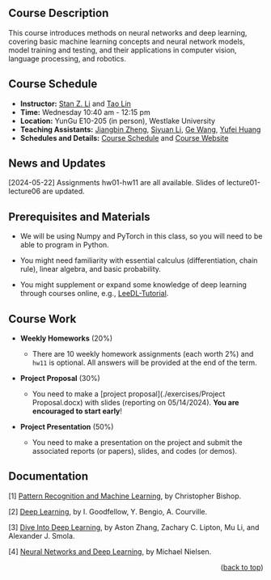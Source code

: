 ##  Course Description

This course introduces methods on neural networks and deep learning, covering basic machine learning concepts and neural network models, model training and testing, and their applications in computer vision, language processing, and robotics.


##  Course Schedule

- **Instructor:** [Stan Z. Li](mailto:stan.zq.li@westlake.edu.cn) and [Tao Lin](mailto:lintao@westlake.edu.cn)
- **Time:** Wednesday 10:40 am - 12:15 pm
- **Location:** YunGu E10-205 (in person), Westlake University
- **Teaching Assistants:** [Jiangbin Zheng](mailto:zhengjiangbin@westlake.edu.cn), [Siyuan Li](mailto:lisiyuan@westlake.edu.cn), [Ge Wang](mailto:wangge@westlake.edu.cn), [Yufei Huang](mailto:huangyufei@westlake.edu.cn)
- **Schedules and Details:** [Course Schedule](./syllabus/Schedule.md) and [Course Website](https://thoracic-feet-9a2.notion.site/Deep-Learning-2024-71a0d28d513d4a14a1d02df7e1037ff7?pvs=4)


## News and Updates

[2024-05-22] Assignments hw01-hw11 are all available. Slides of lecture01-lecture06 are updated.

## Prerequisites and Materials

- We will be using Numpy and PyTorch in this class, so you will need to be able to program in Python.

- You might need familiarity with essential calculus (differentiation, chain rule), linear algebra, and basic probability.

- You might supplement or expand some knowledge of deep learning through courses online, e.g., [LeeDL-Tutorial](https://github.com/datawhalechina/leedl-tutorial).

## Course Work

- **Weekly Homeworks** (20%)
  - There are 10 weekly homework assignments (each worth 2%) and `hw11` is optional. All answers will be provided at the end of the term.

- **Project Proposal** (30%)
  - You need to make a [project proposal](./exercises/Project Proposal.docx) with slides (reporting on 05/14/2024). **You are encouraged to start early**!

- **Project Presentation** (50%)
  - You need to make a presentation on the project and submit the associated reports (or papers), slides, and codes (or demos).

## Documentation

[1] [Pattern Recognition and Machine Learning](https://www.microsoft.com/en-us/research/people/cmbishop/prml-book/), by Christopher Bishop.

[2] [Deep Learning](http://www.deeplearningbook.org/), by I. Goodfellow, Y. Bengio, A. Courville.

[3] [Dive Into Deep Learning](http://d2l.ai/), by Aston Zhang, Zachary C. Lipton, Mu Li, and Alexander J. Smola.

[4] [Neural Networks and Deep Learning](http://neuralnetworksanddeeplearning.com/), by Michael Nielsen.

<p align="right">(<a href="#top">back to top</a>)</p>
